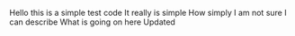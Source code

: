Hello this is a simple test code
It really is simple
How simply I am not sure I can describe
What is going on here
Updated